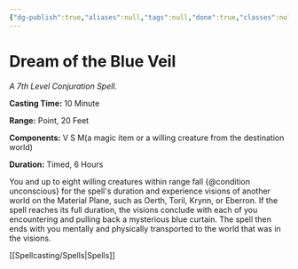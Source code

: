 ```yaml
---
{"dg-publish":true,"aliases":null,"tags":null,"done":true,"classes":null,"spellLevel":7,"school":"Conjuration","source":"TCE","permalink":"/spells/dream-of-the-blue-veil/","dgHomeLink":false,"dgPassFrontmatter":true}
---
```


# Dream of the Blue Veil
*A 7th Level Conjuration Spell.*

**Casting Time:** 10 Minute

**Range:** Point, 20 Feet

**Components:** V S M(a magic item or a willing creature from the destination world)

**Duration:** Timed, 6 Hours

You and up to eight willing creatures within range fall {@condition unconscious} for the spell's duration and experience visions of another world on the Material Plane, such as Oerth, Toril, Krynn, or Eberron. If the spell reaches its full duration, the visions conclude with each of you encountering and pulling back a mysterious blue curtain. The spell then ends with you mentally and physically transported to the world that was in the visions.

[[Spellcasting/Spells|Spells]]